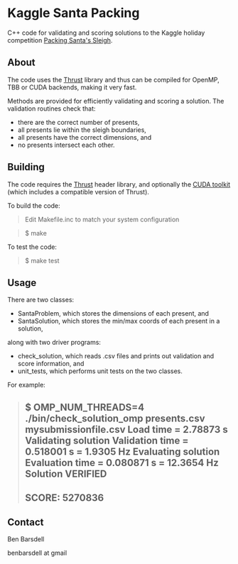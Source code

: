 Kaggle Santa Packing
====================

C++ code for validating and scoring solutions to the Kaggle holiday competition
[Packing Santa's Sleigh](https://www.kaggle.com/c/packing-santas-sleigh).

About
-----
The code uses the [Thrust](http://thrust.github.io) library and thus can be
compiled for OpenMP, TBB or CUDA backends, making it very fast.

Methods are provided for efficiently validating and scoring a solution.
The validation routines check that:

- there are the correct number of presents,
- all presents lie within the sleigh boundaries,
- all presents have the correct dimensions, and
- no presents intersect each other.

Building
--------
The code requires the [Thrust](http://thrust.github.io) header library, and
optionally the [CUDA toolkit](https://developer.nvidia.com/cuda-toolkit) (which
includes a compatible version of Thrust).

To build the code:

> Edit Makefile.inc to match your system configuration

> $ make

To test the code:

> $ make test

Usage
-----
There are two classes:

- SantaProblem, which stores the dimensions of each present, and
- SantaSolution, which stores the min/max coords of each present in a solution,

along with two driver programs:

- check_solution, which reads .csv files and prints out validation and score
information, and
- unit_tests, which performs unit tests on the two classes.

For example:

> $ OMP_NUM_THREADS=4 ./bin/check_solution_omp presents.csv mysubmissionfile.csv
> Load time = 2.78873 s
> Validating solution
> Validation time = 0.518001 s
>                 = 1.9305 Hz
> Evaluating solution
> Evaluation time = 0.080871 s
>                 = 12.3654 Hz
> Solution VERIFIED
> --------------
> SCORE: 5270836
> --------------

Contact
-------

Ben Barsdell

benbarsdell at gmail
